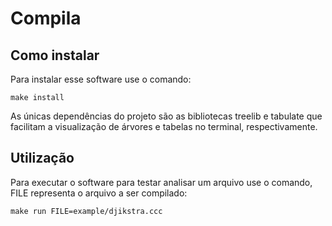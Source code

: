# Compila

## Como instalar

Para instalar esse software use o comando: 

    make install

As únicas dependências do projeto são as bibliotecas treelib e tabulate que facilitam a visualização de árvores e tabelas no terminal, respectivamente.

## Utilização

Para executar o software para testar analisar um arquivo use o comando, FILE representa o arquivo a ser compilado:

    make run FILE=example/djikstra.ccc

